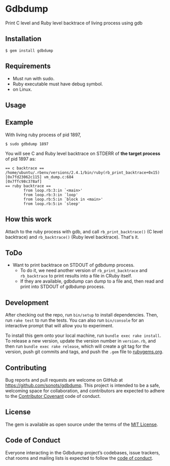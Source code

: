 # Gdbdump

Print C level and Ruby level backtrace of living process using gdb

## Installation

    $ gem install gdbdump

## Requirements

* Must run with sudo.
* Ruby executable must have debug symbol.
* on Linux.

## Usage

## Example

With living ruby process of pid 1897,

```
$ sudo gdbdump 1897
```

You will see C and Ruby level backtrace on STDERR of **the target process** of pid 1897 as:

```
== c backtrace ==
/home/ubuntu/.rbenv/versions/2.4.1/bin/ruby(rb_print_backtrace+0x15) [0x7fd23062c115] vm_dump.c:684
[0x7ffc98c378af]
== ruby backtrace ==
        from loop.rb:3:in `<main>'
        from loop.rb:3:in `loop'
        from loop.rb:5:in `block in <main>'
        from loop.rb:5:in `sleep'
```

## How this work

Attach to the ruby process with gdb, and call `rb_print_backtrace()` (C level backtrace) and `rb_backtrace()` (Ruby level backtrace). That's it.

## ToDo

* Want to print backtrace on STDOUT of gdbdump process.
  * To do it, we need another version of `rb_print_backtrace` and `rb_backtrace` to print results into a file in CRuby itself.
  * If they are available, gdbdump can dump to a file and, then read and print into STDOUT of gdbdump process.

## Development

After checking out the repo, run `bin/setup` to install dependencies. Then, run `rake test` to run the tests. You can also run `bin/console` for an interactive prompt that will allow you to experiment.

To install this gem onto your local machine, run `bundle exec rake install`. To release a new version, update the version number in `version.rb`, and then run `bundle exec rake release`, which will create a git tag for the version, push git commits and tags, and push the `.gem` file to [rubygems.org](https://rubygems.org).

## Contributing

Bug reports and pull requests are welcome on GitHub at https://github.com/sonots/gdbdump. This project is intended to be a safe, welcoming space for collaboration, and contributors are expected to adhere to the [Contributor Covenant](http://contributor-covenant.org) code of conduct.

## License

The gem is available as open source under the terms of the [MIT License](http://opensource.org/licenses/MIT).

## Code of Conduct

Everyone interacting in the Gdbdump project’s codebases, issue trackers, chat rooms and mailing lists is expected to follow the [code of conduct](https://github.com/[USERNAME]/gdbdump/blob/master/CODE_OF_CONDUCT.md).

